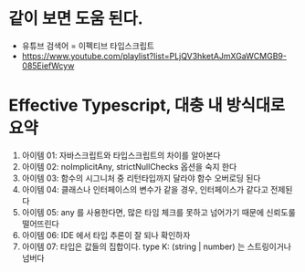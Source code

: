 # 같이 보면 도움 된다.
- 유튜브 검색어 = 이펙티브 타입스크립트
- https://www.youtube.com/playlist?list=PLjQV3hketAJmXGaWCMGB9-085EiefWcyw

# Effective Typescript, 대충 내 방식대로 요약
1. 아이템 01: 자바스크립트와 타입스크립트의 차이를 알아본다
1. 아이템 02: noImplicitAny, strictNullChecks 옵션을 숙지 한다
1. 아이템 03: 함수의 시그니처 중 리턴타입까지 달라야 함수 오버로딩 된다
1. 아이템 04: 클래스나 인터페이스의 변수가 같을 경우, 인터페이스가 같다고 전제된다
1. 아이템 05: any 를 사용한다면, 많은 타임 체크를 못하고 넘어가기 때문에 신뢰도룰 떨어뜨린다
1. 아이템 06: IDE 에서 타입 추론이 잘 되나 확인하자
1. 아이템 07: 타입은 값들의 집합이다. type K: (string | number) 는 스트링이거나 넘버다